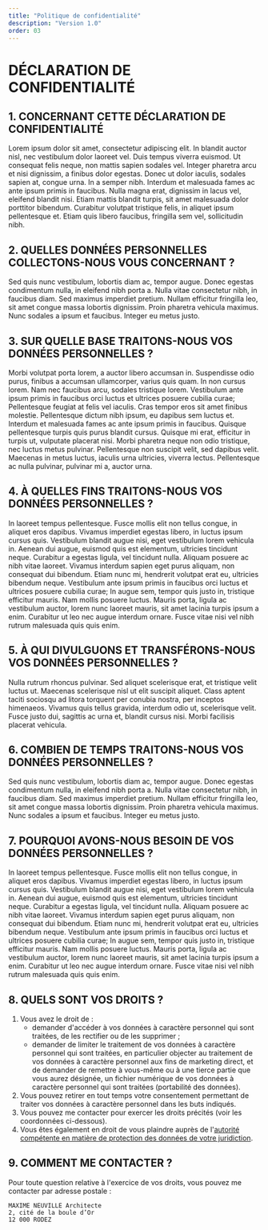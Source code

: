 ```yaml
---
title: "Politique de confidentialité"
description: "Version 1.0"
order: 03
---
```


# DÉCLARATION DE CONFIDENTIALITÉ

## 1. CONCERNANT CETTE DÉCLARATION DE CONFIDENTIALITÉ

Lorem ipsum dolor sit amet, consectetur adipiscing elit. In blandit auctor nisl, nec vestibulum dolor laoreet vel. Duis tempus viverra euismod. Ut consequat felis neque, non mattis sapien sodales vel. Integer pharetra arcu et nisi dignissim, a finibus dolor egestas. Donec ut dolor iaculis, sodales sapien at, congue urna. In a semper nibh. Interdum et malesuada fames ac ante ipsum primis in faucibus. Nulla magna erat, dignissim in lacus vel, eleifend blandit nisi. Etiam mattis blandit turpis, sit amet malesuada dolor porttitor bibendum. Curabitur volutpat tristique felis, in aliquet ipsum pellentesque et. Etiam quis libero faucibus, fringilla sem vel, sollicitudin nibh.

## 2. QUELLES DONNÉES PERSONNELLES COLLECTONS-NOUS VOUS CONCERNANT ?

Sed quis nunc vestibulum, lobortis diam ac, tempor augue. Donec egestas condimentum nulla, in eleifend nibh porta a. Nulla vitae consectetur nibh, in faucibus diam. Sed maximus imperdiet pretium. Nullam efficitur fringilla leo, sit amet congue massa lobortis dignissim. Proin pharetra vehicula maximus. Nunc sodales a ipsum et faucibus. Integer eu metus justo.

## 3. SUR QUELLE BASE TRAITONS-NOUS VOS DONNÉES PERSONNELLES ?

Morbi volutpat porta lorem, a auctor libero accumsan in. Suspendisse odio purus, finibus a accumsan ullamcorper, varius quis quam. In non cursus lorem. Nam nec faucibus arcu, sodales tristique lorem. Vestibulum ante ipsum primis in faucibus orci luctus et ultrices posuere cubilia curae; Pellentesque feugiat at felis vel iaculis. Cras tempor eros sit amet finibus molestie. Pellentesque dictum nibh ipsum, eu dapibus sem luctus et. Interdum et malesuada fames ac ante ipsum primis in faucibus. Quisque pellentesque turpis quis purus blandit cursus. Quisque mi erat, efficitur in turpis ut, vulputate placerat nisi. Morbi pharetra neque non odio tristique, nec luctus metus pulvinar. Pellentesque non suscipit velit, sed dapibus velit. Maecenas in metus luctus, iaculis urna ultricies, viverra lectus. Pellentesque ac nulla pulvinar, pulvinar mi a, auctor urna.

## 4. À QUELLES FINS TRAITONS-NOUS VOS DONNÉES PERSONNELLES ?

In laoreet tempus pellentesque. Fusce mollis elit non tellus congue, in aliquet eros dapibus. Vivamus imperdiet egestas libero, in luctus ipsum cursus quis. Vestibulum blandit augue nisi, eget vestibulum lorem vehicula in. Aenean dui augue, euismod quis est elementum, ultricies tincidunt neque. Curabitur a egestas ligula, vel tincidunt nulla. Aliquam posuere ac nibh vitae laoreet. Vivamus interdum sapien eget purus aliquam, non consequat dui bibendum. Etiam nunc mi, hendrerit volutpat erat eu, ultricies bibendum neque. Vestibulum ante ipsum primis in faucibus orci luctus et ultrices posuere cubilia curae; In augue sem, tempor quis justo in, tristique efficitur mauris. Nam mollis posuere luctus. Mauris porta, ligula ac vestibulum auctor, lorem nunc laoreet mauris, sit amet lacinia turpis ipsum a enim. Curabitur ut leo nec augue interdum ornare. Fusce vitae nisi vel nibh rutrum malesuada quis quis enim.

## 5. À QUI DIVULGUONS ET TRANSFÉRONS-NOUS VOS DONNÉES PERSONNELLES ?

Nulla rutrum rhoncus pulvinar. Sed aliquet scelerisque erat, et tristique velit luctus ut. Maecenas scelerisque nisl ut elit suscipit aliquet. Class aptent taciti sociosqu ad litora torquent per conubia nostra, per inceptos himenaeos. Vivamus quis tellus gravida, interdum odio ut, scelerisque velit. Fusce justo dui, sagittis ac urna et, blandit cursus nisi. Morbi facilisis placerat vehicula.

## 6. COMBIEN DE TEMPS TRAITONS-NOUS VOS DONNÉES PERSONNELLES ?

Sed quis nunc vestibulum, lobortis diam ac, tempor augue. Donec egestas condimentum nulla, in eleifend nibh porta a. Nulla vitae consectetur nibh, in faucibus diam. Sed maximus imperdiet pretium. Nullam efficitur fringilla leo, sit amet congue massa lobortis dignissim. Proin pharetra vehicula maximus. Nunc sodales a ipsum et faucibus. Integer eu metus justo.

## 7. POURQUOI AVONS-NOUS BESOIN DE VOS DONNÉES PERSONNELLES ?

In laoreet tempus pellentesque. Fusce mollis elit non tellus congue, in aliquet eros dapibus. Vivamus imperdiet egestas libero, in luctus ipsum cursus quis. Vestibulum blandit augue nisi, eget vestibulum lorem vehicula in. Aenean dui augue, euismod quis est elementum, ultricies tincidunt neque. Curabitur a egestas ligula, vel tincidunt nulla. Aliquam posuere ac nibh vitae laoreet. Vivamus interdum sapien eget purus aliquam, non consequat dui bibendum. Etiam nunc mi, hendrerit volutpat erat eu, ultricies bibendum neque. Vestibulum ante ipsum primis in faucibus orci luctus et ultrices posuere cubilia curae; In augue sem, tempor quis justo in, tristique efficitur mauris. Nam mollis posuere luctus. Mauris porta, ligula ac vestibulum auctor, lorem nunc laoreet mauris, sit amet lacinia turpis ipsum a enim. Curabitur ut leo nec augue interdum ornare. Fusce vitae nisi vel nibh rutrum malesuada quis quis enim.

## 8. QUELS SONT VOS DROITS ?

1. Vous avez le droit de :
   - demander d'accéder à vos données à caractère personnel qui sont traitées, de les rectifier ou de les supprimer ;
   - demander de limiter le traitement de vos données à caractère personnel qui sont traitées, en particulier objecter au traitement de vos données à caractère personnel aux fins de marketing direct, et de demander de remettre à vous-même ou à une tierce partie que vous aurez désignée, un fichier numérique de vos données à caractère personnel qui sont traitées (portabilité des données).
2. Vous pouvez retirer en tout temps votre consentement permettant de traiter vos données à caractère personnel dans les buts indiqués.
3. Vous pouvez me contacter pour exercer les droits précités (voir les coordonnées ci-dessous).
4. Vous êtes également en droit de vous plaindre auprès de l'[autorité compétente en matière de protection des données de votre juridiction](https://ec.europa.eu/newsroom/article29/items/612080/en).

## 9. COMMENT ME CONTACTER ?

Pour toute question relative à l'exercice de vos droits, vous pouvez me contacter par adresse postale :

```
MAXIME NEUVILLE Architecte
2, cité de la boule d’Or
12 000 RODEZ
```
